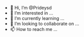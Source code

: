 - 👋 Hi, I’m @Prideysd
- 👀 I’m interested in ...
- 🌱 I’m currently learning ...
- 💞️ I’m looking to collaborate on ...
- 📫 How to reach me ...

<!---
Prideysd/Prideysd is a ✨ special ✨ repository because its `README.md` (this file) appears on your GitHub profile.
You can click the Preview link to take a look at your changes.
--->
